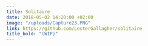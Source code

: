 ```yaml
---
title: Solitaire
date: 2018-05-02 14:20:00 +02:00
image: "/uploads/Capture23.PNG"
link: https://github.com/LesterGallagher/solitaire
title_bold: "(WIP)"
---
```


